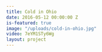 ```yaml
---
title: Cold in Ohio
date: 2016-05-12 00:00:00 Z
is-featured: true
image: "/uploads/cold-in-ohio.jpg"
video: 7eYM1STy6Wg
layout: project
---
```


